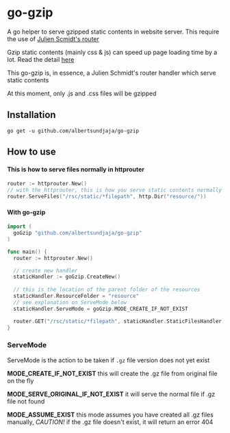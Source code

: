 # go-gzip
A go helper to serve gzipped static contents in website server. This require the use of [Julien Scmidt's router](https://github.com/julienschmidt/httprouter)

Gzip static contents (mainly css & js) can speed up page loading time by a lot. Read the detail [here](https://betterexplained.com/articles/how-to-optimize-your-site-with-gzip-compression/)

This go-gzip is, in essence, a Julien Schmidt's router handler which serve static contents

At this moment, only .js and .css files will be gzipped

## Installation
`go get -u github.com/albertsundjaja/go-gzip`

## How to use
#### This is how to serve files normally in httprouter
```go
router := httprouter.New()
// with the httprouter, this is how you serve static contents normally
router.ServeFiles("/rsc/static/*filepath", http.Dir("resource/"))
```

#### With go-gzip
```go
import (
  goGzip "github.com/albertsundjaja/go-gzip"
)

func main() {
  router := httprouter.New()

  // create new handler
  staticHandler := goGzip.CreateNew()
  
  // this is the location of the parent folder of the resources
  staticHandler.ResourceFolder = "resource"
  // see explanation on ServeMode below
  staticHandler.ServeMode = goGzip.MODE_CREATE_IF_NOT_EXIST

  router.GET("/rsc/static/*filepath", staticHandler.StaticFilesHandler)
}
```

### ServeMode
ServeMode is the action to be taken if `.gz` file version does not yet exist

**MODE\_CREATE\_IF\_NOT\_EXIST** this will create the .gz file from original file on the fly

**MODE\_SERVE\_ORIGINAL\_IF\_NOT\_EXIST** it will serve the normal file if .gz file not found
  
**MODE\_ASSUME\_EXIST** this mode assumes you have created all .gz files manually, *CAUTION!* if the .gz file doesn't exist, it will return an error 404

